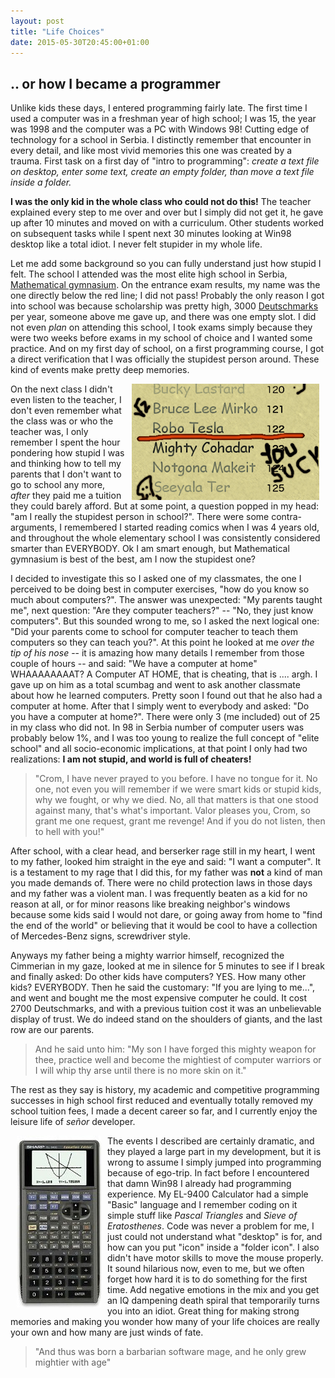 ```yaml
---
layout: post
title: "Life Choices"
date: 2015-05-30T20:45:00+01:00
---
```


## .. or how I became a programmer

Unlike kids these days, I entered programming fairly late. The first time I used a computer was in a freshman year of high school; I was 15, the year was 1998 and the computer was a PC with Windows 98! Cutting edge of technology for a school in Serbia. I distinctly remember that encounter in every detail, and like most vivid memories this one was created by a trauma. First task on a first day of "intro to programming": _create a text file on desktop, enter some text, create an empty folder, than move a text file inside a folder._

**I was the only kid in the whole class who could not do this!**
The teacher explained every step to me over and over but I simply did not get it, he gave up after 10 minutes and moved on with a curriculum. Other students worked on subsequent tasks while I spent next 30 minutes looking at Win98 desktop like a total idiot. I never felt stupider in my whole life. 

Let me add some background so you can fully understand just how stupid I felt. The school I attended was the most elite high school in Serbia, [Mathematical gymnasium][mg]. On the entrance exam results, my name was the one directly below the red line; I did not pass! Probably the only reason I got into school was because scholarship was pretty high, 3000 [Deutschmarks][dm] per year, someone above me gave up, and there was one empty slot. I did not even _plan_ on attending this school, I took exams simply because they were two weeks before exams in my school of choice and I wanted some practice. And on my first day of school, on a first programming course, I got a direct verification that I was officially the stupidest person around. These kind of events make pretty deep memories.

<img align="right" hspace="10" src="/images/redline.png" alt="Red Line List" /> On the next class I didn't even listen to the teacher, I don't even remember what the class was or who the teacher was, I only remember I spent the hour pondering how stupid I was and thinking how to tell my parents that I don't want to go to school any more, _after_ they paid me a tuition they could barely afford. But at some point, a question popped in my head: "am I really the stupidest person in school?". There were some contra-arguments, I remembered I started reading comics when I was 4 years old, and throughout the whole elementary school I was consistently considered smarter than EVERYBODY. Ok I am smart enough, but Mathematical gymnasium is best of the best, am I now the stupidest one?

I decided to investigate this so I asked one of my classmates, the one I perceived to be doing best in computer exercises, "how do you know so much about computers?". The answer was unexpected: "My parents taught me", next question: "Are they computer teachers?" -- "No, they just know computers". But this sounded wrong to me, so I asked the next logical one: "Did your parents come to school for computer teacher to teach them computers so they can teach you?". At this point he looked at me _over the tip of his nose_ -- it is amazing how many details I remember from those couple of hours -- and said: "We have a computer at home" WHAAAAAAAAT? A Computer AT HOME, that is cheating, that is .... argh. I gave up on him as a total scumbag and went to ask another classmate about how he learned computers. Pretty soon I found out that he also had a computer at home. After that I simply went to everybody and asked: "Do you have a computer at home?". There were only 3 (me included) out of 25 in my class who did not. In 98 in Serbia number of computer users was probably below 1%, and I was too young to realize the full concept of "elite school" and all socio-economic implications, at that point I only had two realizations: **I am not stupid, and world is full of cheaters!**

> "Crom, I have never prayed to you before. I have no tongue for it. No one, not even you will remember if we were smart kids or stupid kids, why we fought, or why we died. No, all that matters is that one stood against many, that's what's important. Valor pleases you, Crom, so grant me one request, grant me revenge! And if you do not listen, then to hell with you!"

After school, with a clear head, and berserker rage still in my heart, I went to my father, looked him straight in the eye and said: "I want a computer". It is a testament to my rage that I did this, for my father was **not** a kind of man you made demands of. There were no child protection laws in those days and my father was a violent man. I was frequently beaten as a kid for no reason at all, or for minor reasons like breaking neighbor's windows because some kids said I would not dare, or going away from home to "find the end of the world" or believing that it would be cool to have a collection of Mercedes-Benz signs, screwdriver style.

Anyways my father being a mighty warrior himself, recognized the Cimmerian in my gaze, looked at me in silence for 5 minutes to see if I break and finally asked: Do other kids have computers? YES. How many other kids? EVERYBODY. Then he said the customary: "If you are lying to me...", and went and bought me the most expensive computer he could. It cost 2700 Deutschmarks, and with a previous tuition cost it was an unbelievable display of trust. We do indeed stand on the shoulders of giants, and the last row are our parents.

> And he said unto him: "My son I have forged this mighty weapon for thee, practice well and become the mightiest of computer warriors or I will whip thy arse until there is no more skin on it."

The rest as they say is history, my academic and competitive programming successes in high school first reduced and eventually totally removed my school tuition fees, I made a decent career so far, and I currently enjoy the leisure life of _señor_ developer. 

<img align="left" hspace="10" src="/images/el-9400.jpg" alt="EL-9400 Calculator" />The events I described are certainly dramatic, and they played a large part in my development, but it is wrong to assume I simply jumped into programming because of ego-trip. In fact before I encountered that damn Win98 I already had programming experience. My EL-9400 Calculator had a simple "Basic" language and I remember coding on it simple stuff like _Pascal Triangles_ and _Sieve of Eratosthenes_. Code was never a problem for me, I just could not understand what "desktop" is for, and how can you put "icon" inside a "folder icon". I also didn't have motor skills to move the mouse properly. It sound hilarious now, even to me, but we often forget how hard it is to do something for the first time. Add negative emotions in the mix and you get an IQ dampening death spiral that temporarily turns you into an idiot. Great thing for making strong memories and making you wonder how many of your life choices are really your own and how many are just winds of fate.

> "And thus was born a barbarian software mage, and he only grew mightier with age"

[mg]: http://en.wikipedia.org/wiki/Matemati%C4%8Dka_gimnazija
[dm]: http://en.wikipedia.org/wiki/Deutsche_Mark
